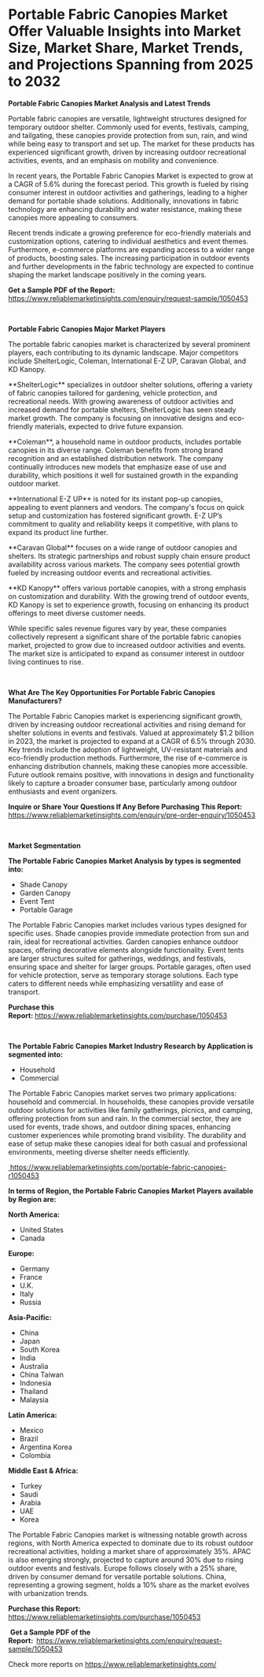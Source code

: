 <p><h1>Portable Fabric Canopies Market Offer Valuable Insights into Market Size, Market Share, Market Trends, and Projections Spanning from 2025 to 2032</h1></p><p><strong>Portable Fabric Canopies Market Analysis and Latest Trends</strong></p>
<p><p>Portable fabric canopies are versatile, lightweight structures designed for temporary outdoor shelter. Commonly used for events, festivals, camping, and tailgating, these canopies provide protection from sun, rain, and wind while being easy to transport and set up. The market for these products has experienced significant growth, driven by increasing outdoor recreational activities, events, and an emphasis on mobility and convenience.</p><p>In recent years, the Portable Fabric Canopies Market is expected to grow at a CAGR of 5.6% during the forecast period. This growth is fueled by rising consumer interest in outdoor activities and gatherings, leading to a higher demand for portable shade solutions. Additionally, innovations in fabric technology are enhancing durability and water resistance, making these canopies more appealing to consumers.</p><p>Recent trends indicate a growing preference for eco-friendly materials and customization options, catering to individual aesthetics and event themes. Furthermore, e-commerce platforms are expanding access to a wider range of products, boosting sales. The increasing participation in outdoor events and further developments in the fabric technology are expected to continue shaping the market landscape positively in the coming years.</p></p>
<p><strong>Get a Sample PDF of the Report:&nbsp;</strong> <a href="https://www.reliablemarketinsights.com/enquiry/request-sample/1050453?utm_campaign=3312&utm_medium=2&utm_source=Github&utm_content=ia&utm_term=08042025&utm_id=portable-fabric-canopies">https://www.reliablemarketinsights.com/enquiry/request-sample/1050453</a></p>
<p>&nbsp;</p>
<p><strong>Portable Fabric Canopies Major Market Players</strong></p>
<p><p>The portable fabric canopies market is characterized by several prominent players, each contributing to its dynamic landscape. Major competitors include ShelterLogic, Coleman, International E-Z UP, Caravan Global, and KD Kanopy.</p><p>**ShelterLogic** specializes in outdoor shelter solutions, offering a variety of fabric canopies tailored for gardening, vehicle protection, and recreational needs. With growing awareness of outdoor activities and increased demand for portable shelters, ShelterLogic has seen steady market growth. The company is focusing on innovative designs and eco-friendly materials, expected to drive future expansion.</p><p>**Coleman**, a household name in outdoor products, includes portable canopies in its diverse range. Coleman benefits from strong brand recognition and an established distribution network. The company continually introduces new models that emphasize ease of use and durability, which positions it well for sustained growth in the expanding outdoor market. </p><p>**International E-Z UP** is noted for its instant pop-up canopies, appealing to event planners and vendors. The company's focus on quick setup and customization has fostered significant growth. E-Z UP’s commitment to quality and reliability keeps it competitive, with plans to expand its product line further.</p><p>**Caravan Global** focuses on a wide range of outdoor canopies and shelters. Its strategic partnerships and robust supply chain ensure product availability across various markets. The company sees potential growth fueled by increasing outdoor events and recreational activities.</p><p>**KD Kanopy** offers various portable canopies, with a strong emphasis on customization and durability. With the growing trend of outdoor events, KD Kanopy is set to experience growth, focusing on enhancing its product offerings to meet diverse customer needs.</p><p>While specific sales revenue figures vary by year, these companies collectively represent a significant share of the portable fabric canopies market, projected to grow due to increased outdoor activities and events. The market size is anticipated to expand as consumer interest in outdoor living continues to rise.</p></p>
<p>&nbsp;</p>
<p><strong>What Are The Key Opportunities For Portable Fabric Canopies Manufacturers?</strong></p>
<p><p>The Portable Fabric Canopies market is experiencing significant growth, driven by increasing outdoor recreational activities and rising demand for shelter solutions in events and festivals. Valued at approximately $1.2 billion in 2023, the market is projected to expand at a CAGR of 6.5% through 2030. Key trends include the adoption of lightweight, UV-resistant materials and eco-friendly production methods. Furthermore, the rise of e-commerce is enhancing distribution channels, making these canopies more accessible. Future outlook remains positive, with innovations in design and functionality likely to capture a broader consumer base, particularly among outdoor enthusiasts and event organizers.</p></p>
<p><strong>Inquire or Share Your Questions If Any Before Purchasing This Report:</strong> <a href="https://www.reliablemarketinsights.com/enquiry/pre-order-enquiry/1050453?utm_campaign=3312&utm_medium=2&utm_source=Github&utm_content=ia&utm_term=08042025&utm_id=portable-fabric-canopies">https://www.reliablemarketinsights.com/enquiry/pre-order-enquiry/1050453</a></p>
<p>&nbsp;</p>
<p><strong>Market Segmentation</strong></p>
<p><strong>The Portable Fabric Canopies Market Analysis by types is segmented into:</strong></p>
<p><ul><li>Shade Canopy</li><li>Garden Canopy</li><li>Event Tent</li><li>Portable Garage</li></ul></p>
<p><p>The Portable Fabric Canopies market includes various types designed for specific uses. Shade canopies provide immediate protection from sun and rain, ideal for recreational activities. Garden canopies enhance outdoor spaces, offering decorative elements alongside functionality. Event tents are larger structures suited for gatherings, weddings, and festivals, ensuring space and shelter for larger groups. Portable garages, often used for vehicle protection, serve as temporary storage solutions. Each type caters to different needs while emphasizing versatility and ease of transport.</p></p>
<p><strong>Purchase this Report:&nbsp;</strong><a href="https://www.reliablemarketinsights.com/purchase/1050453?utm_campaign=3312&utm_medium=2&utm_source=Github&utm_content=ia&utm_term=08042025&utm_id=portable-fabric-canopies">https://www.reliablemarketinsights.com/purchase/1050453</a></p>
<p>&nbsp;</p>
<p><strong>The Portable Fabric Canopies Market Industry Research by Application is segmented into:</strong></p>
<p><ul><li>Household</li><li>Commercial</li></ul></p>
<p><p>The Portable Fabric Canopies market serves two primary applications: household and commercial. In households, these canopies provide versatile outdoor solutions for activities like family gatherings, picnics, and camping, offering protection from sun and rain. In the commercial sector, they are used for events, trade shows, and outdoor dining spaces, enhancing customer experiences while promoting brand visibility. The durability and ease of setup make these canopies ideal for both casual and professional environments, meeting diverse shelter needs efficiently.</p></p>
<p><a href="https://www.reliablemarketinsights.com/portable-fabric-canopies-r1050453?utm_campaign=3312&utm_medium=2&utm_source=Github&utm_content=ia&utm_term=08042025&utm_id=portable-fabric-canopies">&nbsp;https://www.reliablemarketinsights.com/portable-fabric-canopies-r1050453</a></p>
<p><strong>In terms of Region, the Portable Fabric Canopies Market Players available by Region are:</strong></p>
<p>
    <p> <strong> North America: </strong>
        <ul>
            <li>United States</li>
            <li>Canada</li>
        </ul>
        </p> 
    <p> <strong> Europe: </strong>
        <ul>
            <li>Germany</li>
            <li>France</li>
            <li>U.K.</li>
            <li>Italy</li>
            <li>Russia</li>
        </ul>
        </p> 
    <p> <strong> Asia-Pacific: </strong>
        <ul>
            <li>China</li>
            <li>Japan</li>
            <li>South Korea</li>
            <li>India</li>
            <li>Australia</li>
            <li>China Taiwan</li>
            <li>Indonesia</li>
            <li>Thailand</li>
            <li>Malaysia</li>
        </ul>
        </p> 
    <p> <strong> Latin America: </strong>
        <ul>
            <li>Mexico</li>
            <li>Brazil</li>
            <li>Argentina Korea</li>
            <li>Colombia</li>
        </ul>
        </p> 
    <p> <strong> Middle East & Africa: </strong>
        <ul>
            <li>Turkey</li>
            <li>Saudi</li>
            <li>Arabia</li>
            <li>UAE</li>
            <li>Korea</li>
        </ul>
    </p>
    </p>
<p><p>The Portable Fabric Canopies market is witnessing notable growth across regions, with North America expected to dominate due to its robust outdoor recreational activities, holding a market share of approximately 35%. APAC is also emerging strongly, projected to capture around 30% due to rising outdoor events and festivals. Europe follows closely with a 25% share, driven by consumer demand for versatile portable solutions. China, representing a growing segment, holds a 10% share as the market evolves with urbanization trends.</p></p>
<p><strong>Purchase this Report: </strong><a href="https://www.reliablemarketinsights.com/purchase/1050453?utm_campaign=3312&utm_medium=2&utm_source=Github&utm_content=ia&utm_term=08042025&utm_id=portable-fabric-canopies">https://www.reliablemarketinsights.com/purchase/1050453</a></p>
<p>&nbsp;<strong>Get a Sample PDF of the Report:&nbsp;&nbsp;</strong><a href="https://www.reliablemarketinsights.com/enquiry/request-sample/1050453?utm_campaign=3312&utm_medium=2&utm_source=Github&utm_content=ia&utm_term=08042025&utm_id=portable-fabric-canopies">https://www.reliablemarketinsights.com/enquiry/request-sample/1050453</a></p>
<p><strong></strong></p>
<p>Check more reports on <a href="https://www.reliablemarketinsights.com/?utm_campaign=3312&utm_medium=2&utm_source=Github&utm_content=ia&utm_term=08042025&utm_id=portable-fabric-canopies">https://www.reliablemarketinsights.com/</a></p>